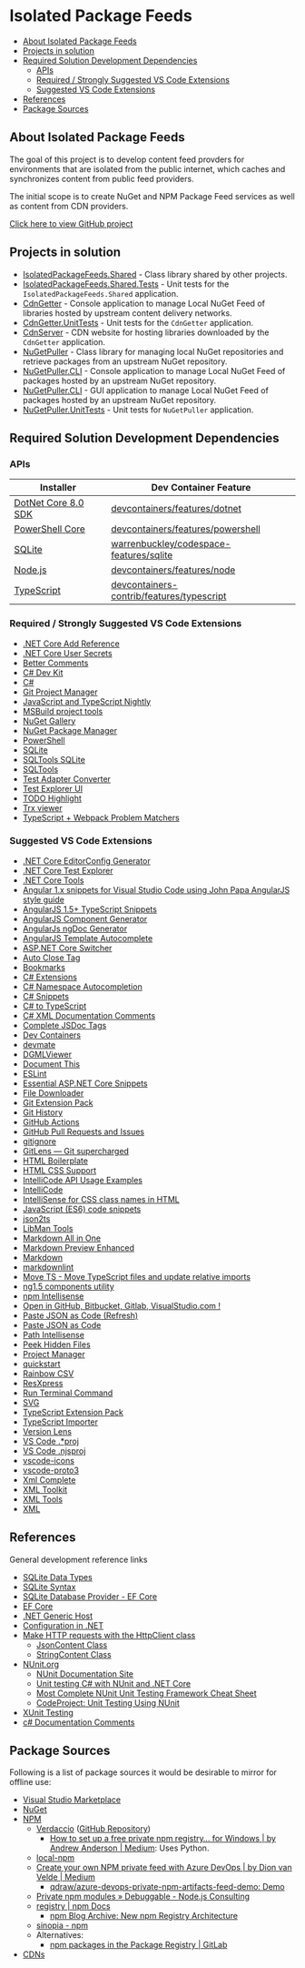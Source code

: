 # Isolated Package Feeds

- [About Isolated Package Feeds](#about-isolated-package-feeds)
- [Projects in solution](#projects-in-solution)
- [Required Solution Development Dependencies](#required-solution-development-dependencies)
  - [APIs](#apis)
  - [Required / Strongly Suggested VS Code Extensions](#required--strongly-suggested-vs-code-extensions)
  - [Suggested VS Code Extensions](#suggested-vs-code-extensions)
- [References](#references)
- [Package Sources](#package-sources)

## About Isolated Package Feeds

The goal of this project is to develop content feed provders for environments that are isolated from the public internet, which caches and synchronizes content from public feed providers.

The initial scope is to create NuGet and NPM Package Feed services as well as content from CDN providers.

[Click here to view GitHub project](https://github.com/users/lerwine/projects/4)

## Projects in solution

- [IsolatedPackageFeeds.Shared](./IsolatedPackageFeeds.Shared/README.md) - Class library shared by other projects.
- [IsolatedPackageFeeds.Shared.Tests](./IsolatedPackageFeeds.Shared.Tests/README.md) - Unit tests for the `IsolatedPackageFeeds.Shared` application.
- [CdnGetter](./CdnGetter/README.md) - Console application to manage Local NuGet Feed of libraries hosted by upstream content delivery networks.
- [CdnGetter.UnitTests](./CdnGetter.UnitTests/README.md) - Unit tests for the `CdnGetter` application.
- [CdnServer](./CdnServer/README.md) - CDN website for hosting libraries downloaded by the `CdnGetter` application.
- [NuGetPuller](./NuGetPuller/README.md) - Class library for managing local NuGet repositories and retrieve packages from an upstream NuGet repository.
- [NuGetPuller.CLI](./NuGetPuller.CLI/README.md) - Console application to manage Local NuGet Feed of packages hosted by an upstream NuGet repository.
- [NuGetPuller.CLI](./NuGetPuller.Win/README.md) - GUI application to manage Local NuGet Feed of packages hosted by an upstream NuGet repository.
- [NuGetPuller.UnitTests](./NuGetPuller.UnitTests/README.md) - Unit tests for `NuGetPuller` application.

## Required Solution Development Dependencies

### APIs

| Installer                                                                     | Dev Container Feature                                                                                                   |
|-------------------------------------------------------------------------------|-------------------------------------------------------------------------------------------------------------------------|
| [DotNet Core 8.0 SDK](https://dotnet.microsoft.com/en-us/download/dotnet/8.0) | [devcontainers/features/dotnet](https://github.com/devcontainers/features/tree/main/src/dotnet)                         |
| [PowerShell Core](https://github.com/powershell/powershell)                   | [devcontainers/features/powershell](https://github.com/devcontainers/features/tree/main/src/powershell)                 |
| [SQLite](https://www.sqlite.org/download.html)                                | [warrenbuckley/codespace-features/sqlite](https://github.com/warrenbuckley/codespace-features/tree/main/src/sqlite)     |
| [Node.js](https://nodejs.org/en/download/current)                             | [devcontainers/features/node](https://github.com/devcontainers/features/blob/main/src/node)                             |
| [TypeScript](https://www.npmjs.com/package/typescript)                        | [devcontainers-contrib/features/typescript](https://github.com/devcontainers-contrib/features/tree/main/src/typescript) |

### Required / Strongly Suggested VS Code Extensions

- [.NET Core Add Reference](https://marketplace.visualstudio.com/items?itemName=adrianwilczynski.add-reference)
- [.NET Core User Secrets](https://marketplace.visualstudio.com/items?itemName=adrianwilczynski.user-secrets)
- [Better Comments](https://marketplace.visualstudio.com/items?itemName=aaron-bond.better-comments)
- [C# Dev Kit](https://marketplace.visualstudio.com/items?itemName=ms-dotnettools.csdevkit)
- [C#](https://marketplace.visualstudio.com/items?itemName=ms-dotnettools.csharp)
- [Git Project Manager](https://marketplace.visualstudio.com/items?itemName=felipecaputo.git-project-manager)
- [JavaScript and TypeScript Nightly](https://marketplace.visualstudio.com/items?itemName=ms-vscode.vscode-typescript-next)
- [MSBuild project tools](https://marketplace.visualstudio.com/items?itemName=tintoy.msbuild-project-tools)
- [NuGet Gallery](https://marketplace.visualstudio.com/items?itemName=patcx.vscode-nuget-gallery)
- [NuGet Package Manager](https://marketplace.visualstudio.com/items?itemName=jmrog.vscode-nuget-package-manager)
- [PowerShell](https://marketplace.visualstudio.com/items?itemName=ms-vscode.powershell)
- [SQLite](https://marketplace.visualstudio.com/items?itemName=alexcvzz.vscode-sqlite)
- [SQLTools SQLite](https://marketplace.visualstudio.com/items?itemName=mtxr.sqltools-driver-sqlite)
- [SQLTools](https://marketplace.visualstudio.com/items?itemName=mtxr.sqltools)
- [Test Adapter Converter](https://marketplace.visualstudio.com/items?itemName=ms-vscode.test-adapter-converter)
- [Test Explorer UI](https://marketplace.visualstudio.com/items?itemName=hbenl.vscode-test-explorer)
- [TODO Highlight](https://marketplace.visualstudio.com/items?itemName=wayou.vscode-todo-highlight)
- [Trx viewer](https://marketplace.visualstudio.com/items?itemName=scabana.trxviewer)
- [TypeScript + Webpack Problem Matchers](https://marketplace.visualstudio.com/items?itemName=amodio.tsl-problem-matcher)

### Suggested VS Code Extensions

- [.NET Core EditorConfig Generator](https://marketplace.visualstudio.com/items?itemName=doggy8088.netcore-editorconfiggenerator)
- [.NET Core Test Explorer](https://marketplace.visualstudio.com/items?itemName=formulahendry.dotnet-test-explorer)
- [.NET Core Tools](https://marketplace.visualstudio.com/items?itemName=formulahendry.dotnet)
- [Angular 1.x snippets for Visual Studio Code using John Papa AngularJS style guide](https://marketplace.visualstudio.com/items?itemName=lperdomo.angular1-code-snippets-johnpapastyle)
- [AngularJS 1.5+ TypeScript Snippets](https://marketplace.visualstudio.com/items?itemName=jimmychandra.angularjs-1-5--typescript-snippets)
- [AngularJS Component Generator](https://marketplace.visualstudio.com/items?itemName=ohutsulyak.angularjs-component-generator)
- [AngularJs ngDoc Generator](https://marketplace.visualstudio.com/items?itemName=Luis.angularjs-ngdoc-generator)
- [AngularJS Template Autocomplete](https://marketplace.visualstudio.com/items?itemName=michaelisom.angularjs-template-autocomplete)
- [ASP.NET Core Switcher](https://marketplace.visualstudio.com/items?itemName=adrianwilczynski.asp-net-core-switcher)
- [Auto Close Tag](https://marketplace.visualstudio.com/items?itemName=formulahendry.auto-close-tag)
- [Bookmarks](https://marketplace.visualstudio.com/items?itemName=alefragnani.Bookmarks)
- [C# Extensions](https://marketplace.visualstudio.com/items?itemName=kreativ-software.csharpextensions)
- [C# Namespace Autocompletion](https://marketplace.visualstudio.com/items?itemName=adrianwilczynski.namespace)
- [C# Snippets](https://marketplace.visualstudio.com/items?itemName=jorgeserrano.vscode-csharp-snippets)
- [C# to TypeScript](https://marketplace.visualstudio.com/items?itemName=adrianwilczynski.csharp-to-typescript)
- [C# XML Documentation Comments](https://marketplace.visualstudio.com/items?itemName=k--kato.docomment)
- [Complete JSDoc Tags](https://marketplace.visualstudio.com/items?itemName=HookyQR.JSDocTagComplete)
- [Dev Containers](https://marketplace.visualstudio.com/items?itemName=ms-vscode-remote.remote-containers)
- [devmate](https://marketplace.visualstudio.com/items?itemName=AutomatedSoftwareTestingGmbH.devmate)
- [DGMLViewer](https://marketplace.visualstudio.com/items?itemName=coderAllan.vscode-dgmlviewer)
- [Document This](https://marketplace.visualstudio.com/items?itemName=oouo-diogo-perdigao.docthis)
- [ESLint](https://marketplace.visualstudio.com/items?itemName=dbaeumer.vscode-eslint)
- [Essential ASP.NET Core Snippets](https://marketplace.visualstudio.com/items?itemName=doggy8088.netcore-snippets)
- [File Downloader](https://marketplace.visualstudio.com/items?itemName=mindaro-dev.file-downloader)
- [Git Extension Pack](https://marketplace.visualstudio.com/items?itemName=donjayamanne.git-extension-pack)
- [Git History](https://marketplace.visualstudio.com/items?itemName=donjayamanne.githistory)
- [GitHub Actions](https://marketplace.visualstudio.com/items?itemName=github.vscode-github-actions)
- [GitHub Pull Requests and Issues](https://marketplace.visualstudio.com/items?itemName=GitHub.vscode-pull-request-github)
- [gitignore](https://marketplace.visualstudio.com/items?itemName=codezombiech.gitignore)
- [GitLens — Git supercharged](https://marketplace.visualstudio.com/items?itemName=eamodio.gitlens)
- [HTML Boilerplate](https://marketplace.visualstudio.com/items?itemName=sidthesloth.html5-boilerplate)
- [HTML CSS Support](https://marketplace.visualstudio.com/items?itemName=ecmel.vscode-html-css)
- [IntelliCode API Usage Examples](https://marketplace.visualstudio.com/items?itemName=VisualStudioExptTeam.intellicode-api-usage-examples)
- [IntelliCode](https://marketplace.visualstudio.com/items?itemName=VisualStudioExptTeam.vscodeintellicode)
- [IntelliSense for CSS class names in HTML](https://marketplace.visualstudio.com/items?itemName=Zignd.html-css-class-completion)
- [JavaScript (ES6) code snippets](https://marketplace.visualstudio.com/items?itemName=xabikos.JavaScriptSnippets)
- [json2ts](https://marketplace.visualstudio.com/items?itemName=GregorBiswanger.json2ts)
- [LibMan Tools](https://marketplace.visualstudio.com/items?itemName=adrianwilczynski.libman)
- [Markdown All in One](https://marketplace.visualstudio.com/items?itemName=yzhang.markdown-all-in-one)
- [Markdown Preview Enhanced](https://marketplace.visualstudio.com/items?itemName=shd101wyy.markdown-preview-enhanced)
- [Markdown](https://marketplace.visualstudio.com/items?itemName=starkwang.markdown)
- [markdownlint](https://marketplace.visualstudio.com/items?itemName=DavidAnson.vscode-markdownlint)
- [Move TS - Move TypeScript files and update relative imports](https://marketplace.visualstudio.com/items?itemName=stringham.move-ts)
- [ng1.5 components utility](https://marketplace.visualstudio.com/items?itemName=ipatalas.vscode-angular-components-intellisense)
- [npm Intellisense](https://marketplace.visualstudio.com/items?itemName=christian-kohler.npm-intellisense)
- [Open in GitHub, Bitbucket, Gitlab, VisualStudio.com !](https://marketplace.visualstudio.com/items?itemName=ziyasal.vscode-open-in-github)
- [Paste JSON as Code (Refresh)](https://marketplace.visualstudio.com/items?itemName=doggy8088.quicktype-refresh)
- [Paste JSON as Code](https://marketplace.visualstudio.com/items?itemName=quicktype.quicktype)
- [Path Intellisense](https://marketplace.visualstudio.com/items?itemName=christian-kohler.path-intellisense)
- [Peek Hidden Files](https://marketplace.visualstudio.com/items?itemName=adrianwilczynski.toggle-hidden)
- [Project Manager](https://marketplace.visualstudio.com/items?itemName=alefragnani.project-manager)
- [quickstart](https://marketplace.visualstudio.com/items?itemName=lolkush.quickstart)
- [Rainbow CSV](https://marketplace.visualstudio.com/items?itemName=mechatroner.rainbow-csv)
- [ResXpress](https://marketplace.visualstudio.com/items?itemName=PrateekMahendrakar.resxpress)
- [Run Terminal Command](https://marketplace.visualstudio.com/items?itemName=adrianwilczynski.terminal-commands)
- [SVG](https://marketplace.visualstudio.com/items?itemName=jock.svg)
- [TypeScript Extension Pack](https://marketplace.visualstudio.com/items?itemName=loiane.ts-extension-pack)
- [TypeScript Importer](https://marketplace.visualstudio.com/items?itemName=pmneo.tsimporter)
- [Version Lens](https://marketplace.visualstudio.com/items?itemName=pflannery.vscode-versionlens)
- [VS Code .*proj](https://marketplace.visualstudio.com/items?itemName=jRichardeau.vscode-vsproj)
- [VS Code .njsproj](https://marketplace.visualstudio.com/items?itemName=berkansivri.vscode-njsproj)
- [vscode-icons](https://marketplace.visualstudio.com/items?itemName=vscode-icons-team.vscode-icons)
- [vscode-proto3](https://marketplace.visualstudio.com/items?itemName=zxh404.vscode-proto3)
- [Xml Complete](https://marketplace.visualstudio.com/items?itemName=rogalmic.vscode-xml-complete)
- [XML Toolkit](https://marketplace.visualstudio.com/items?itemName=SAPOSS.xml-toolkit)
- [XML Tools](https://marketplace.visualstudio.com/items?itemName=DotJoshJohnson.xml)
- [XML](https://marketplace.visualstudio.com/items?itemName=redhat.vscode-xml)

## References

General development reference links

- [SQLite Data Types](https://learn.microsoft.com/en-us/dotnet/standard/data/sqlite/types)
- [SQLite Syntax](https://www.sqlite.org/lang.html)
- [SQLite Database Provider - EF Core](https://learn.microsoft.com/en-us/ef/core/providers/sqlite/?tabs=dotnet-core-cli)
- [EF Core](https://learn.microsoft.com/en-us/ef/core/)
- [.NET Generic Host](https://learn.microsoft.com/en-us/dotnet/core/extensions/generic-host)
- [Configuration in .NET](https://learn.microsoft.com/en-us/dotnet/core/extensions/configuration)
- [Make HTTP requests with the HttpClient class](https://learn.microsoft.com/en-us/dotnet/fundamentals/networking/http/httpclient)
  - [JsonContent Class](https://learn.microsoft.com/en-us/dotnet/api/system.net.http.json.jsoncontent?view=net-7.0)
  - [StringContent Class](https://learn.microsoft.com/en-us/dotnet/api/system.net.http.stringcontent?view=net-7.0)
- [NUnit.org](https://nunit.org/)
  - [NUnit Documentation Site](https://docs.nunit.org/)
  - [Unit testing C# with NUnit and .NET Core](https://learn.microsoft.com/en-us/dotnet/core/testing/unit-testing-with-nunit)
  - [Most Complete NUnit Unit Testing Framework Cheat Sheet](https://www.automatetheplanet.com/nunit-cheat-sheet/)
  - [CodeProject: Unit Testing Using NUnit](https://www.codeproject.com/articles/178635/unit-testing-using-nunit)
- [XUnit Testing](https://xunit.net)
- [c# Documentation Comments](https://learn.microsoft.com/en-us/dotnet/csharp/language-reference/language-specification/documentation-comments)

## Package Sources

Following is a list of package sources it would be desirable to mirror for offline use:

- [Visual Studio Marketplace](https://marketplace.visualstudio.com/vscode)
- [NuGet](./NuGetPuller/README.md#nuget)
- [NPM](https://www.npmjs.com)
  - [Verdaccio](https://www.npmjs.com/package/verdaccio) ([GitHub Repository](https://github.com/verdaccio/verdaccio))
    - [How to set up a free private npm registry… for Windows | by Andrew Anderson | Medium](https://medium.com/@Anderson7301/how-to-set-up-a-free-private-npm-registry-for-windows-f532c6a381ce): Uses Python.
  - [local-npm](https://www.npmjs.com/package/local-npm)
  - [Create your own NPM private feed with Azure DevOps | by Dion van Velde | Medium](https://qdraw.medium.com/create-your-own-npm-private-feed-with-azure-devops-54e02b81a10e)
    - [qdraw/azure-devops-private-npm-artifacts-feed-demo: Demo](https://github.com/qdraw/azure-devops-private-npm-artifacts-feed-demo/)
  - [Private npm modules » Debuggable - Node.js Consulting](http://debuggable.com/posts/private-npm-modules:4e68cc7d-1ac4-42d9-995a-343dcbdd56cb)
  - [registry | npm Docs](https://docs.npmjs.com/cli/v9/using-npm/registry)
    - [npm Blog Archive: New npm Registry Architecture](https://blog.npmjs.org/post/75707294465/new-npm-registry-architecture)
  - [sinopia - npm](https://www.npmjs.com/package/sinopia)
  - Alternatives:
    - [npm packages in the Package Registry | GitLab](https://docs.gitlab.com/ee/user/packages/npm_registry/)
- [CDNs](./CdnGetter/README.md#references-and-links)
